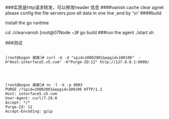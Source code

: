 ###实质是http请求转发，可以修改header 信息
####vanish cache clear agnet
please config the file servers.json  all data in one line ,end by '\n'
####build

install the go runtime

cd ./clearvanish
[root@07Node ~]#  go build
###run the agent
./start.sh

###测试
<pre><code>
[root@bogon 桌面]# curl -G -d "spid=10002001&epgid=100106"  -H"Host:interface5.v5.com" -H"Purge-ID:12" http://127.0.0.1:8000/




[root@bogon 桌面]# nc -l -k -p 8003
PURGE /?spid=10002001&epgid=100106 HTTP/1.1
Host: interface5.v5.com
User-Agent: curl/7.29.0
Accept: */*
Purge-Id: 12
Accept-Encoding: gzip



</code></pre>

